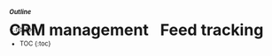 <aside class="large-3 columns" markdown="1" style="position:fixed;font-size:80%;">

##### Outline
{:.no_toc}

* TOC
{:toc}

</aside>

<!-- [TOC] for Python markdown parser -->

 <div class="large-9 columns" role="content"  markdown="1">

# CRM management

# Feed tracking

</div>


[agent]:              #agents
[agents]:             #agents
[client]:             #client
[Endpoint]:           #endpoints
[Endpoints]:          #endpoints
[gem]:                #gem
[Integration]:        #integrations
[Integrations]:       #integrations
[integration fields]: #integration-fields
[delivery]:           #deliveries
[deliveryendpoint]:   #endpoints
[deliveryendpoints]:  #endpoints
[delivery endpoint]:  #endpoints
[delivery endpoints]: #endpoints
[Detector]:           #detector
[Detectors]:          #detector
[event]:              #events
[events]:             #events
[Field Types]:        #field-types
[helpers]:            #helper-functions
[polling]:            #polling
[Postman]:            #postman
[postman]:            #postman
[push]:               #push
[source]:             #sources
[sources]:            #sources
[variables]:          #variables
